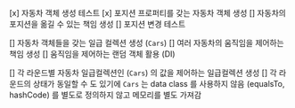 [x] 자동차 객체 생성 테스트
[x] 포지션 프로퍼티를 갖는 자동차 객체 생성
[] 자동차의 포지션을 옮길 수 있는 책임 생성
[] 포지션 변경 테스트

[] 자동차 객체들을 갖는 일급 컬렉션 생성 (`Cars`)
[] 여러 자동차의 움직임을 제어하는 책임 생성
[] 움직임을 제어하는 랜덤 객체 활용 (DI)

[] 각 라운드별 자동차 일급컬렉션인 (`Cars`) 의 값을 제어하는 일급컬렉션 생성
[] 각 라운드의 상태가 동일할 수 도 있기에 `Cars` 는 data class 를 사용하지 않음 (equalsTo, hashCode) 를 별도로 정의하지 않고 메모리를 별도 가져감

